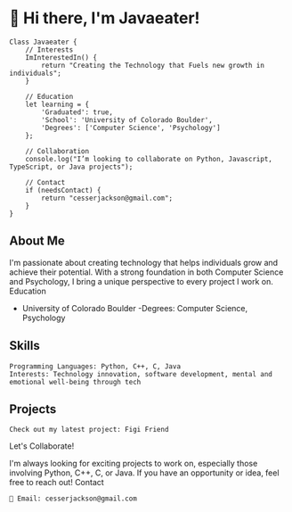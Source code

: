 # 👋 Hi there, I'm Javaeater!

    Class Javaeater {
        // Interests
        ImInterestedIn() {
            return "Creating the Technology that Fuels new growth in individuals";
        }

        // Education
        let learning = {
            'Graduated': true,
            'School': 'University of Colorado Boulder',
            'Degrees': ['Computer Science', 'Psychology']
        };
    
        // Collaboration
        console.log("I’m looking to collaborate on Python, Javascript, TypeScript, or Java projects");
    
        // Contact
        if (needsContact) {
            return "cesserjackson@gmail.com";
        }
    }

## About Me

I'm passionate about creating technology that helps individuals grow and achieve their potential. With a strong foundation in both Computer Science and Psychology, I bring a unique perspective to every project I work on.
Education

- University of Colorado Boulder
  -Degrees: Computer Science, Psychology

## Skills

    Programming Languages: Python, C++, C, Java
    Interests: Technology innovation, software development, mental and emotional well-being through tech

## Projects

    Check out my latest project: Figi Friend

Let's Collaborate!

I'm always looking for exciting projects to work on, especially those involving Python, C++, C, or Java. If you have an opportunity or idea, feel free to reach out!
Contact

    📧 Email: cesserjackson@gmail.com



<!---
Javaeater/Javaeater is a ✨ special ✨ repository because its `README.md` (this file) appears on your GitHub profile.
You can click the Preview link to take a look at your changes.
--->
